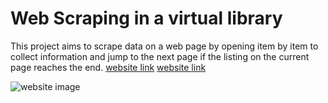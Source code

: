 # Web Scraping in a virtual library

This project aims to scrape data on a web page by opening item by item to collect information and jump to the next page if the listing on the current page reaches the end. [website link](https://books.toscrape.com) <a href="https://books.toscrape.com" target="_blank">website link</a>

![website image](https://toscrape.com/img/books.png)

